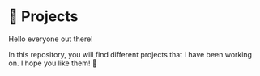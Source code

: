 # :pushpin: Projects


Hello everyone out there!


In this repository, you will find different projects that I have been working on. I hope you like them! :pray:
